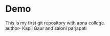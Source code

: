 # Demo
This is my first git repository with apna college.<br>
author- Kapil Gaur and saloni parjapati
